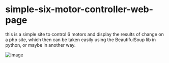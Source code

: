 # simple-six-motor-controller-web-page

this is a simple site to control 6 motors and display the results of change on a php site, which then can be taken easily using the BeautifulSoup lib in python, or maybe in another way.

![image](https://user-images.githubusercontent.com/46114806/122922328-2bd15580-d36c-11eb-892f-594489d5c148.png)
